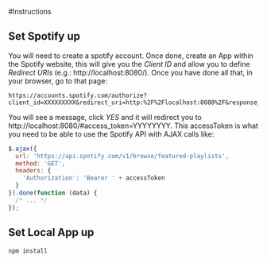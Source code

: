 #Instructions

## Set Spotify up
You will need to create a spotify account. Once done, create an App within the Spotify website, this will give you the *Client ID* and allow you to define *Redirect URIs* (e.g.: http://localhost:8080/).
Once you have done all that, in your browser, go to that page:
```
https://accounts.spotify.com/authorize?client_id=XXXXXXXXX&redirect_uri=http:%2F%2Flocalhost:8080%2F&response_type=token
```
You will see a message, click *YES* and it will redirect you to http://localhost:8080/#access_token=YYYYYYYY.
This accessToken is what you need to be able to use the Spotify API with AJAX calls like:
```javascript
$.ajax({
  url: 'https://api.spotify.com/v1/browse/featured-playlists',
  method: 'GET',
  headers: {
    'Authorization': 'Bearer ' + accessToken
  }
}).done(function (data) {
  /* ... */
});
```

## Set Local App up
```
npm install
```
